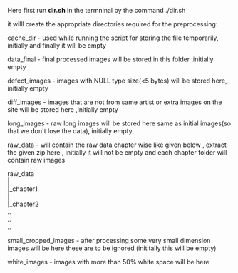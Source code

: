Here first run **dir.sh** in the termninal by the command
./dir.sh 


it willl create the appropriate directories required for the preprocessing:


cache_dir - used while running the script for storing the file temporarily, 
initially and finally it will be empty 


data_final - final processed images will be stored in this folder ,initially empty


defect_images - images with NULL type size(<5 bytes) will be stored here, initially empty


diff_images - images that are not from same artist or extra images on the site will be stored here ,initially empty


long_images - raw long images will be stored here  same as initial images(so that we don't lose the data), initially empty


raw_data - will contain the raw data chapter wise like given below , extract the given zip here , initially it will not be empty and each chapter folder will contain raw images

raw_data<br>
|<br>
|_chapter1<br>
|<br>
|_chapter2<br>
..<br>
..<br>
..<br>


small_cropped_images - after processing some very small dimension images will be here these are to be ignored (inititally this will be empty)


white_images - images with more than 50% white space will be here 


